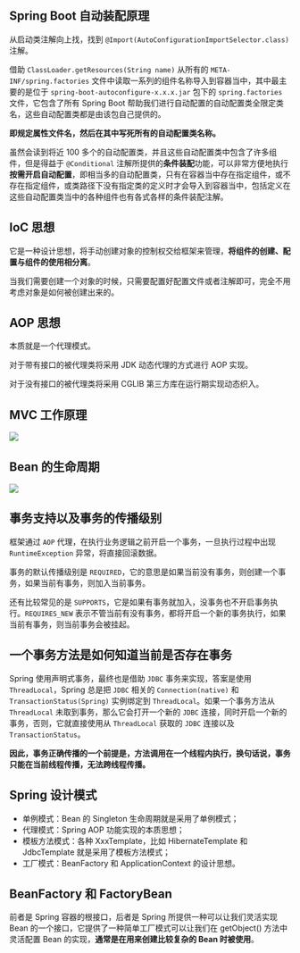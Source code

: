 ## Spring Boot 自动装配原理

从启动类注解向上找，找到 `@Import(AutoConfigurationImportSelector.class)` 注解。

借助 `ClassLoader.getResources(String name)` 从所有的 `META-INF/spring.factories` 文件中读取一系列的组件名称导入到容器当中，其中最主要的是位于 `spring-boot-autoconfigure-x.x.x.jar` 包下的 `spring.factories` 文件，它包含了所有 Spring Boot 帮助我们进行自动配置的自动配置类全限定类名，这些自动配置类都是由该包自己提供的。

**即规定属性文件名，然后在其中写死所有的自动配置类名称。**

虽然会读到将近 100 多个的自动配置类，并且这些自动配置类中包含了许多组件，但是得益于 `@Conditional` 注解所提供的**条件装配**功能，可以非常方便地执行**按需开启自动配置**，即相当多的自动配置类，只有在容器当中存在指定组件，或不存在指定组件，或类路径下没有指定类的定义时才会导入到容器当中，包括定义在这些自动配置类当中的各种组件也有各式各样的条件装配注解。

## IoC 思想

它是一种设计思想，将手动创建对象的控制权交给框架来管理，**将组件的创建、配置与组件的使用相分离**。

当我们需要创建一个对象的时候，只需要配置好配置文件或者注解即可，完全不用考虑对象是如何被创建出来的。

## AOP 思想

本质就是一个代理模式。

对于带有接口的被代理类将采用 JDK 动态代理的方式进行 AOP 实现。

对于没有接口的被代理类将采用 CGLIB 第三方库在运行期实现动态织入。

## MVC 工作原理

<img src="http://my-blog-to-use.oss-cn-beijing.aliyuncs.com/18-10-11/49790288.jpg">

## Bean 的生命周期

<img src="http://my-blog-to-use.oss-cn-beijing.aliyuncs.com/18-9-17/5496407.jpg">

## 事务支持以及事务的传播级别

框架通过 `AOP` 代理，在执行业务逻辑之前开启一个事务，一旦执行过程中出现 `RuntimeException` 异常，将直接回滚数据。

事务的默认传播级别是 `REQUIRED`，它的意思是如果当前没有事务，则创建一个事务，如果当前有事务，则加入当前事务。

还有比较常见的是 `SUPPORTS`，它是如果有事务就加入，没事务也不开启事务执行。`REQUIRES_NEW` 表示不管当前有没有事务，都将开启一个新的事务执行，如果当前有事务，则当前事务会被挂起。

## 一个事务方法是如何知道当前是否存在事务

Spring 使用声明式事务，最终也是借助 `JDBC` 事务来实现，答案是使用 `ThreadLocal`，Spring 总是把 `JDBC` 相关的 `Connection(native)` 和 `TransactionStatus(Spring)` 实例绑定到 `ThreadLocal`。如果一个事务方法从 `ThreadLocal` 未取到事务，那么它会打开一个新的 `JDBC` 连接，同时开启一个新的事务，否则，它就直接使用从 `ThreadLocal` 获取的 `JDBC` 连接以及 `TransactionStatus`。

**因此，事务正确传播的一个前提是，方法调用在一个线程内执行，换句话说，事务只能在当前线程传播，无法跨线程传播。**

## Spring 设计模式

- 单例模式：Bean 的 Singleton 生命周期就是采用了单例模式；
- 代理模式：Spring AOP 功能实现的本质思想；
- 模板方法模式：各种 XxxTemplate，比如 HibernateTemplate 和 JdbcTemplate 就是采用了模板方法模式；
- 工厂模式：BeanFactory 和 ApplicationContext 的设计思想。

## BeanFactory 和 FactoryBean

前者是 Spring 容器的根接口，后者是 Spring 所提供一种可以让我们灵活实现 Bean 的一个接口，它提供了一种简单工厂模式可以让我们在 getObject() 方法中灵活配置 Bean 的实现，**通常是在用来创建比较复杂的 Bean 时被使用**。

